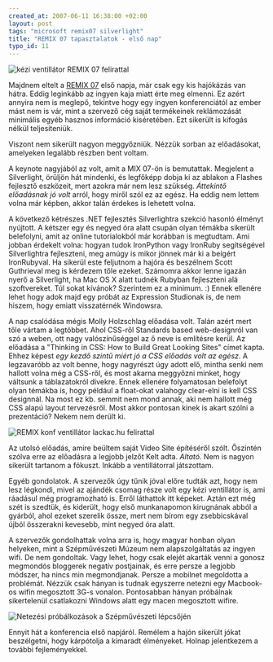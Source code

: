 ```yaml
--- 
created_at: 2007-06-11 16:38:00 +02:00
layout: post
tags: "microsoft remix07 silverlight"
title: "REMIX 07 tapasztalatok - első nap"
typo_id: 11
---
```

<img class="sideimage" src="http://farm2.static.flickr.com/1207/931298528_b50f5bba3d_m_d.jpg" alt="kézi ventillátor REMIX 07 felirattal" />

Majdnem eltelt a [REMIX 07](http://www.microsoft.com/hun/ceeremix2007) első napja, már csak egy kis hajókázás van hátra. Eddig leginkább az ingyen kaja miatt érte meg elmenni. Ez azért annyira nem is meglepő, tekintve hogy egy ingyen konferenciától az ember mást nem is vár, mint a szervező cég saját termékeinek reklámozását minimális egyéb hasznos információ kiséretében. Ezt sikerült is kifogás nélkül teljesíteniük.


Viszont nem sikerült nagyon meggyőzniük. Nézzük sorban az előadásokat, amelyeken legalább részben bent voltam.

A keynote nagyjából az volt, amit a MIX 07-ön is bemutattak. Megjelent a Silverlight, örüljön hát mindenki, és legfőképp dobja ki az ablakon a Flashes fejlesztő eszközeit, mert azokra már nem lesz szükség. *Áttekintő előadásnak jó volt* arról, hogy miről szól ez az egész. Ha eddig nem lettem volna már képben, akkor talán érdekes is lehetett volna.

A következő kétrészes .NET fejlesztés Silverlightra szekció hasonló élményt nyújtott. A kétszer egy és negyed óra alatt csupán olyan témákba sikerült belefolyni, amit az online tutorialokból már korábban is megtudtam. Ami jobban érdekelt volna: hogyan tudok IronPython vagy IronRuby segítségével Silverlightra fejleszteni, meg amúgy is mikor jönnek már ki a beígért IronRubyval. Ha sikerül este feljutnom a hajóra és beszélnem Scott Guthrieval meg is kérdezem tőle ezeket. Számomra akkor lenne igazán nyerő a Silverlight, ha Mac OS X alatt tudnék Rubyban fejleszteni alá szoftvereket. Túl sokat kívánok? Szerintem ez a minimum. :) Ennek ellenére lehet hogy adok majd egy próbát az Expression Studionak is, de nem hiszem, hogy emiatt visszatérnék Windowsra.

A nap csalódása mégis Molly Holzschlag előadása volt. Talán azért mert tőle vártam a legtöbbet. Ahol CSS-ről Standards based web-designról van szó a weben, ott nagy valószínűséggel az ő neve is említésre kerül. Az előadása a "Thinking in CSS: How to Build Great Looking Sites" címet kapta. Ehhez képest *egy kezdő szintű miért jó a CSS előadás volt az egész*. A legzavaróbb az volt benne, hogy nagyrészt úgy adott elő, mintha senki nem hallott volna még a CSS-ről, és most akarna meggyőzni minket, hogy váltsunk a táblazatokról divekre. Ennek ellenére folyamatosan belefolyt olyan témákba is, hogy például a float-okat valahogy clear-elni is kell CSS designnál. Na most ez kb. semmit nem mond annak, aki nem hallott még CSS alapú layout tervezésről. Most akkor pontosan kinek is akart szólni a prezentáció? Nekem nem derült ki.

<img class="sideimage" src="http://farm2.static.flickr.com/1292/930451085_0037da40de_m_d.jpg" alt="REMIX konf ventillátor lackac.hu felirattal" />

Az utolsó előadás, amire beültem  saját Video Site építéséről szólt. Őszintén szólva erre az előadásra a legjobb jelzőt Kelt adta. *Altató.* Nem is nagyon sikerült tartanom a fókuszt. Inkább a ventillátorral játszottam.

Egyéb gondolatok. A szervezők úgy tűnik jóval előre tudták azt, hogy nem lesz légkondi, mivel az ajándék csomag része volt egy kézi ventillátor is, ami ráadásul még programozható is. Erről láthattok itt képeket. Aztán ezt még szét is szedtük, és kiderült, hogy első munkanapomon kirugnának abból a gyárból, ahol ezeket szerelik össze, mert nem bírom egy zsebbicskával újból összerakni kevesebb, mint negyed óra alatt.

A szervezők gondolhattak volna arra is, hogy magyar honban olyan helyeken, mint a Szépművészeti Múzeum nem alapszolgáltatás az ingyen wifi. De nem gondoltak. Vagy lehet, hogy csak elejét akarták venni a gonosz megmondós bloggerek negatív postjainak, és erre persze a legjobb módszer, ha nincs min megmondjanak. Persze a mobilnet megoldotta a problémát. Nézzük csak hányan is tudnak egyszerre netezni egy Macbook-os wifin megosztott 3G-s vonalon. Pontosabban hányan próbálnak sikertelenül csatlakozni Windows alatt egy macen megosztott wifire.

<img src="http://farm2.static.flickr.com/1029/931292372_e25b0dce1a_d.jpg" alt="Netezési próbálkozások a Szépművészeti lépcsőjén" class="fullimage" />

Ennyit hát a konferencia első napjáról. Remélem a hajón sikerült jókat beszélgetni, hogy kárpótolja a kimaradt élményeket. Holnap jelentkezem a további fejleményekkel.
